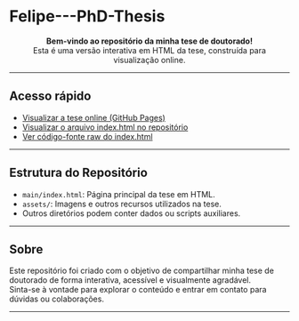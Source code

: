 # Felipe---PhD-Thesis

<p align="center">
  <strong>Bem-vindo ao repositório da minha tese de doutorado!</strong><br>
  Esta é uma versão interativa em HTML da tese, construída para visualização online.
</p>

---

## Acesso rápido

- [Visualizar a tese online (GitHub Pages)](https://felipeluz97.github.io/Felipe---PhD-Thesis)
- [Visualizar o arquivo index.html no repositório](https://github.com/felipeluz97/Felipe---PhD-Thesis/blob/main/index.html)
- [Ver código-fonte raw do index.html](https://raw.githubusercontent.com/felipeluz97/Felipe---PhD-Thesis/main/main/index.html)

---

## Estrutura do Repositório

- `main/index.html`: Página principal da tese em HTML.
- `assets/`: Imagens e outros recursos utilizados na tese.
- Outros diretórios podem conter dados ou scripts auxiliares.

---

## Sobre

Este repositório foi criado com o objetivo de compartilhar minha tese de doutorado de forma interativa, acessível e visualmente agradável.  
Sinta-se à vontade para explorar o conteúdo e entrar em contato para dúvidas ou colaborações.

---
